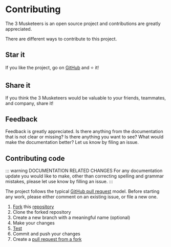 # Contributing

The 3 Musketeers is an open source project and contributions are greatly appreciated.

There are different ways to contribute to this project.

## Star it

If you like the project, go on [GitHub][link3musketeersrepo] and :star: it!

## Share it

If you think the 3 Musketeers would be valuable to your friends, teammates, and company, share it!

## Feedback

Feedback is greatly appreciated. Is there anything from the documentation that is not clear or missing? Is there anything you want to see? What would make the documentation better? Let us know by filing an issue.

## Contributing code

::: warning DOCUMENTATION RELATED CHANGES
For any documentation update you would like to make, other than correcting spelling and grammar mistakes, please let use know by filling an issue.
:::

The project follows the typical [GitHub pull request](https://help.github.com/en/github/collaborating-with-issues-and-pull-requests/about-pull-requests) model. Before starting any work, please either comment on an existing issue, or file a new one.

1. [Fork][linkGitHubFork] this [repository][link3musketeersrepo]
1. Clone the forked repository
1. Create a new branch with a meaningful name (optional)
1. Make your changes
1. [Test][linkReadmeTest]
1. Commit and push your changes
1. Create a [pull request from a fork][linkGitHubPRFork]

[link3musketeersrepo]: https://github.com/flemay/3musketeers
[linkReadmeTest]: https://github.com/flemay/3musketeers#testing
[linkGitHubFork]: https://help.github.com/en/github/getting-started-with-github/fork-a-repo
[linkGitHubPRFork]: https://help.github.com/en/github/collaborating-with-issues-and-pull-requests/creating-a-pull-request-from-a-fork
